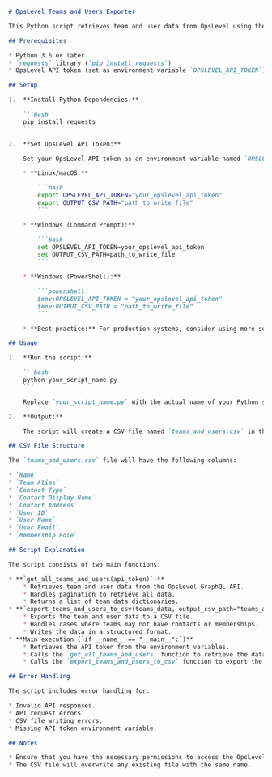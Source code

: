 ```markdown
# OpsLevel Teams and Users Exporter

This Python script retrieves team and user data from OpsLevel using the GraphQL API and exports it to a CSV file.

## Prerequisites

* Python 3.6 or later
* `requests` library (`pip install requests`)
* OpsLevel API token (set as environment variable `OPSLEVEL_API_TOKEN`)

## Setup

1.  **Install Python Dependencies:**

    ```bash
    pip install requests
    ```

2.  **Set OpsLevel API Token:**

    Set your OpsLevel API token as an environment variable named `OPSLEVEL_API_TOKEN` and the file path as `OUTPUT_CSV_PATH`.

    * **Linux/macOS:**

        ```bash
        export OPSLEVEL_API_TOKEN="your_opslevel_api_token"
        export OUTPUT_CSV_PATH="path_to_write_file"
        ```

    * **Windows (Command Prompt):**

        ```bash
        set OPSLEVEL_API_TOKEN=your_opslevel_api_token
        set OUTPUT_CSV_PATH=path_to_write_file
        ```

    * **Windows (PowerShell):**

        ```powershell
        $env:OPSLEVEL_API_TOKEN = "your_opslevel_api_token"
        $env:OUTPUT_CSV_PATH = "path_to_write_file"
        ```

    * **Best practice:** For production systems, consider using more secure methods to store and retrieve your API token, such as environment files or secret management tools.

## Usage

1.  **Run the script:**

    ```bash
    python your_script_name.py
    ```

    Replace `your_script_name.py` with the actual name of your Python script.

2.  **Output:**

    The script will create a CSV file named `teams_and_users.csv` in the same directory as the script. This file will contain the exported team and user data.

## CSV File Structure

The `teams_and_users.csv` file will have the following columns:

* `Name`
* `Team Alias`
* `Contact Type`
* `Contact Display Name`
* `Contact Address`
* `User ID`
* `User Name`
* `User Email`
* `Membership Role`

## Script Explanation

The script consists of two main functions:

* **`get_all_teams_and_users(api_token)`:**
    * Retrieves team and user data from the OpsLevel GraphQL API.
    * Handles pagination to retrieve all data.
    * Returns a list of team data dictionaries.
* **`export_teams_and_users_to_csv(teams_data, output_csv_path="teams_and_users.csv")`:**
    * Exports the team and user data to a CSV file.
    * Handles cases where teams may not have contacts or memberships.
    * Writes the data in a structured format.
* **Main execution (`if __name__ == "__main__":`)**
    * Retrieves the API token from the environment variables.
    * Calls the `get_all_teams_and_users` function to retrieve the data.
    * Calls the `export_teams_and_users_to_csv` function to export the data to a CSV file.

## Error Handling

The script includes error handling for:

* Invalid API responses.
* API request errors.
* CSV file writing errors.
* Missing API token environment variable.

## Notes

* Ensure that you have the necessary permissions to access the OpsLevel API.
* The CSV file will overwrite any existing file with the same name.
```